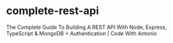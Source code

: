 # complete-rest-api
The Complete Guide To Building A REST API With Node, Express, TypeScript &amp; MongoDB + Authentication | Code With Antonio
